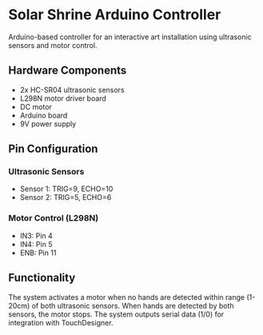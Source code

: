 # Solar Shrine Arduino Controller

Arduino-based controller for an interactive art installation using ultrasonic sensors and motor control.

## Hardware Components
- 2x HC-SR04 ultrasonic sensors
- L298N motor driver board
- DC motor
- Arduino board
- 9V power supply

## Pin Configuration
### Ultrasonic Sensors
- Sensor 1: TRIG=9, ECHO=10
- Sensor 2: TRIG=5, ECHO=6

### Motor Control (L298N)
- IN3: Pin 4
- IN4: Pin 5
- ENB: Pin 11

## Functionality
The system activates a motor when no hands are detected within range (1-20cm) of both ultrasonic sensors. When hands are detected by both sensors, the motor stops. The system outputs serial data (1/0) for integration with TouchDesigner. 